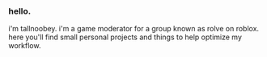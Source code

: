 ### hello.

i'm tallnoobey.
i'm a game moderator for a group known as rolve on roblox.
here you'll find small personal projects and things to help optimize my workflow.
